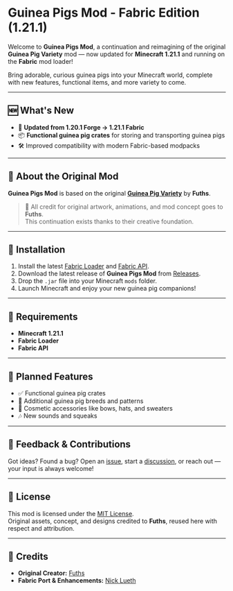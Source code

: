 # Guinea Pigs Mod - Fabric Edition (1.21.1)

Welcome to **Guinea Pigs Mod**, a continuation and reimagining of the original **Guinea Pig Variety** mod — now updated for **Minecraft 1.21.1** and running on the **Fabric** mod loader!

Bring adorable, curious guinea pigs into your Minecraft world, complete with new features, functional items, and more variety to come.

---

## 🆕 What's New

- 🔄 **Updated from 1.20.1 Forge → 1.21.1 Fabric**
- 📦 **Functional guinea pig crates** for storing and transporting guinea pigs
- 🛠️ Improved compatibility with modern Fabric-based modpacks

---

## 🐹 About the Original Mod

**Guinea Pigs Mod** is based on the original **[Guinea Pig Variety](https://www.curseforge.com/minecraft/mc-mods/guinea-pig-variety)** by **Fuths**.

> 🎨 All credit for original artwork, animations, and mod concept goes to **Fuths**.  
> This continuation exists thanks to their creative foundation.

---

## 🚀 Installation

1. Install the latest [Fabric Loader](https://fabricmc.net/use/) and [Fabric API](https://modrinth.com/mod/fabric-api).
2. Download the latest release of **Guinea Pigs Mod** from [Releases](#).
3. Drop the `.jar` file into your Minecraft `mods` folder.
4. Launch Minecraft and enjoy your new guinea pig companions!

---

## 🧱 Requirements

- **Minecraft 1.21.1**
- **Fabric Loader**
- **Fabric API**

---

## 📌 Planned Features

- ✅ Functional guinea pig crates
- 🐹 Additional guinea pig breeds and patterns
- 🎽 Cosmetic accessories like bows, hats, and sweaters
- 🎶 New sounds and squeaks

---

## 💬 Feedback & Contributions

Got ideas? Found a bug?
Open an [issue](#), start a [discussion](#), or reach out — your input is always welcome!

---

## 📄 License

This mod is licensed under the [MIT License](./LICENSE).  
Original assets, concept, and designs credited to **Fuths**, reused here with respect and attribution.

---

## 🙌 Credits

- **Original Creator:** [Fuths](https://www.curseforge.com/members/fuths)
- **Fabric Port & Enhancements:** [Nick Lueth](https://github.com/NickLueth)